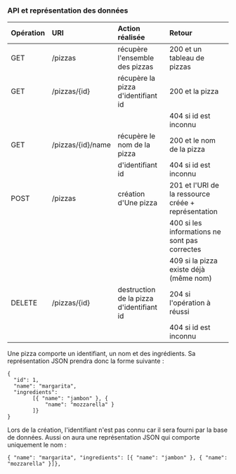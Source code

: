 ### API et représentation des données

| Opération | URI         | Action réalisée                               | Retour                                        |
|:----------|:------------|:----------------------------------------------|:----------------------------------------------|
| GET       | /pizzas | récupère l'ensemble des pizzas          | 200 et un tableau de pizzas               |
| GET       | /pizzas/{id} | récupère la pizza d'identifiant id  | 200 et la pizza                           |
|           |             |                                               | 404 si id est inconnu                         |
| GET       | /pizzas/{id}/name | récupère le nom de la pizza    | 200 et le nom de la pizza                 |
|           |             | d'identifiant id                              | 404 si id est inconnu                         |
| POST      | /pizzas | création d'Une pizza                     | 201 et l'URI de la ressource créée + représentation |
|           |             |                                               | 400 si les informations ne sont pas correctes |
|           |             |                                               | 409 si la pizza existe déjà (même nom)    |
| DELETE    | /pizzas/{id} | destruction de la pizza d'identifiant id | 204 si l'opération à réussi                   |
|           |             |                                               | 404 si id est inconnu                         |


Une pizza comporte un identifiant, un nom et des ingrédients. Sa
représentation JSON prendra donc la forme suivante :

    {
	  "id": 1,
	  "name": "margarita",
	  "ingredients":
	  		[{ "name": "jambon" }, { 
	  		 	"name": "mozzarella" }
	  		]}
	}
	
Lors de la création, l'identifiant n'est pas connu car il sera fourni
par la base de données. Aussi on aura une
représentation JSON qui comporte uniquement le nom :
	
	{ "name": "margarita", "ingredients": [{ "name": "jambon" }, { "name": "mozzarella" }]},
	